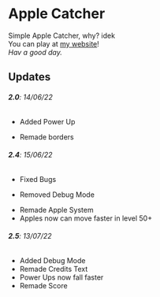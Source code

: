 # Apple Catcher
Simple Apple Catcher, why? idek  
You can play at [my website](https://lukiiy.github.io/applecatcher/)!  
_Hav a good day._

## Updates
###### **2.0**: _14/06/22_
+ Added Power Up
- Remade borders

###### **2.4**: _15/06/22_
+ Fixed Bugs
- Removed Debug Mode
+ Remade Apple System
+ Apples now can move faster in level 50+

###### **2.5**: _13/07/22_
+ Added Debug Mode
+ Remade Credits Text
+ Power Ups now fall faster
+ Remade Score
